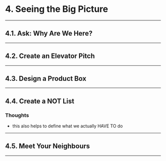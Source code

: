 # 4. Seeing the Big Picture

---

## 4.1. Ask: Why Are We Here?

---

## 4.2. Create an Elevator Pitch

---

## 4.3. Design a Product Box

---

## 4.4. Create a NOT List


### Thoughts

- this also helps to define what we actually HAVE TO do

---

## 4.5. Meet Your Neighbours


---
